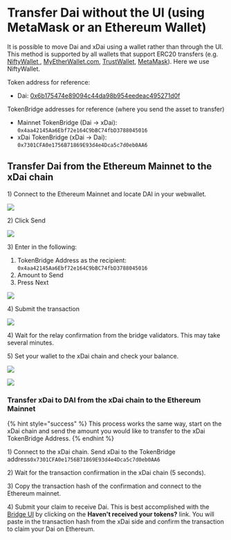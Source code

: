 # Transfer Dai without the UI \(using MetaMask or an Ethereum Wallet\)

It is possible to move Dai and xDai using a wallet rather than through the UI. This method is supported by all wallets that support ERC20 transfers \(e.g. [NiftyWallet ](https://chrome.google.com/webstore/detail/nifty-wallet/jbdaocneiiinmjbjlgalhcelgbejmnid?hl=en), [MyEtherWallet.com](http://myetherwallet.com/), [TrustWallet](https://trustwallet.com/), [MetaMask](https://metamask.io/)\). Here we use NiftyWallet.

Token address for reference:

* Dai: [0x6b175474e89094c44da98b954eedeac495271d0f](https://etherscan.io/token/0x6b175474e89094c44da98b954eedeac495271d0f)

TokenBridge addresses for reference \(where you send the asset to transfer\)

* Mainnet TokenBridge \(Dai -&gt; xDai\): `0x4aa42145Aa6Ebf72e164C9bBC74fbD3788045016`
* xDai TokenBridge \(xDai -&gt; Dai\): `0x7301CFA0e1756B71869E93d4e4Dca5c7d0eb0AA6`

## Transfer Dai from the Ethereum Mainnet to the xDai chain

1\) Connect to the Ethereum Mainnet and locate DAI in your webwallet. 

![](../../.gitbook/assets/sd1.png)

2\) Click Send

![](../../.gitbook/assets/sd2.png)

3\) Enter in the following:

1. TokenBridge Address as the recipient: `0x4aa42145Aa6Ebf72e164C9bBC74fbD3788045016`
2. Amount to Send
3. Press Next

![](../../.gitbook/assets/sd3.png)

4\) Submit the transaction

![](../../.gitbook/assets/sd4.png)

4\) Wait for the relay confirmation from the bridge validators. This may take several minutes.

5\) Set your wallet to the xDai chain and check your balance.

![](../../.gitbook/assets/sd5.png)

![](../../.gitbook/assets/sdbalance2.png)

### Transfer xDai to DAI from the xDai chain to the Ethereum Mainnet

{% hint style="success" %}
This process works the same way, start on the xDai chain and send the amount you would like to transfer to the xDai TokenBridge Address.
{% endhint %}

1\) Connect to the xDai chain. Send xDai to the TokenBridge address`0x7301CFA0e1756B71869E93d4e4Dca5c7d0eb0AA6`

2\) Wait for the transaction confirmation in the xDai chain \(5 seconds\).

3\) Copy the transaction hash of the confirmation and connect to the Ethereum mainnet. 

4\) Submit your claim to receive Dai.  This is best accomplished with the [Bridge UI](https://bridge.xdaichain.com/) by clicking on the **Haven't received your tokens?** link. You will paste in the transaction hash from the xDai side and confirm the transaction to claim your Dai on Ethereum.





